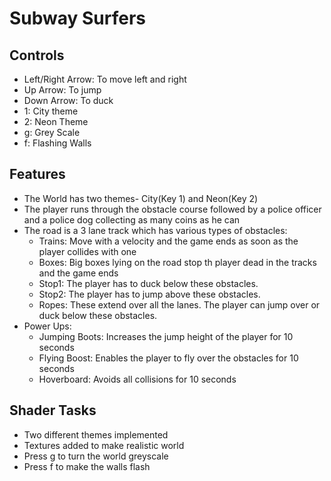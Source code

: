 # Subway Surfers

## Controls
- Left/Right Arrow: To move left and right
- Up Arrow: To jump
- Down Arrow: To duck
- 1: City theme
- 2: Neon Theme
- g: Grey Scale
- f: Flashing Walls

## Features
- The World has two themes- City(Key 1) and Neon(Key 2)
- The player runs through the obstacle course followed by a police officer and a police dog collecting as many coins as he can
- The road is a 3 lane track which has various types of obstacles:
  - Trains: Move with a velocity and the game ends as soon as the player collides with one
  - Boxes: Big boxes lying on the road stop th player dead in the tracks and the game ends
  - Stop1: The player has to duck below these obstacles. 
  - Stop2: The player has to jump above these obstacles. 
  - Ropes: These extend over all the lanes. The player can jump over or duck below these obstacles.
- Power Ups:
  - Jumping Boots: Increases the jump height of the player for 10 seconds
  - Flying Boost: Enables the player to fly over the obstacles for 10 seconds
  - Hoverboard: Avoids all collisions for 10 seconds

## Shader Tasks
- Two different themes implemented
- Textures added to make realistic world
- Press g to turn the world greyscale
- Press f to make the walls flash
